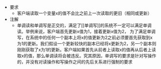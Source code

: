 - 要求
	- 客户端读取一个变量x的值不会比之前上一次读取的更旧（相同或更新）
- 注解
	- 单调读和单调写是正交的，满足了[[单调写]]的系统不一定可以满足单调读。举例来说，客户端首先更新x值为1，接着更新x值为2， 为了满足单调写，在系统中的任何一个副本上将x的值更新为2之前必须要首先获取到x为1的更新。我们假设一个更新较快的副本已经将x更新为2，另一个副本则刚刚获取了x为1的更新。客户端如果首先从前者上读取x的值再从后者上读取x的值，那么单调读将会被违反。究其原因，单调写的要求是针对写操作的，并没有对读操作和写操作之间的先后关系进行强制的要求